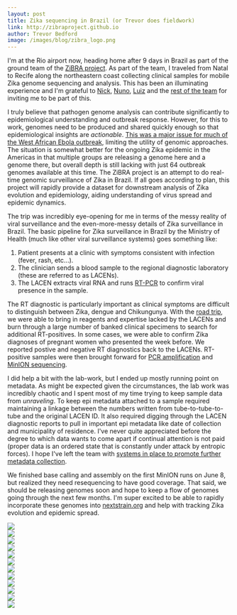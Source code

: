 ```yaml
---
layout: post
title: Zika sequencing in Brazil (or Trevor does fieldwork)
link: http://zibraproject.github.io
author: Trevor Bedford
image: /images/blog/zibra_logo.png
---
```


I'm at the Rio airport now, heading home after 9 days in Brazil as part of the ground team of the [ZiBRA project](http://zibraproject.github.io/about/). As part of the team, I traveled from Natal to Recife along the northeastern coast collecting clinical samples for mobile Zika genome sequencing and analysis. This has been an illuminating experience and I'm grateful to [Nick](http://lab.loman.net/), [Nuno](http://evolve.zoo.ox.ac.uk/Evolve/Nuno_Faria.html), [Luiz](http://www.pgpat.ufba.br/docenteDetalhes.asp?id=FS0K6QkMSK) and the [rest of the team](http://zibraproject.github.io/people/) for inviting me to be part of this.

I truly believe that pathogen genome analysis can contribute significantly to epidemiological understanding and outbreak response. However, for this to work, genomes need to be produced and shared quickly enough so that epidemiological insights are *actionable*. [This was a major issue for much of the West African Ebola outbreak](/blog/scientific-publishing-practices/), limiting the utility of genomic approaches. The situation is somewhat better for the ongoing Zika epidemic in the Americas in that multiple groups are releasing a genome here and a genome there, but overall depth is still lacking with just 64 outbreak genomes available at this time. The ZiBRA project is an attempt to do real-time genomic surveillance of Zika in Brazil. If all goes according to plan, this project will rapidly provide a dataset for downstream analysis of Zika evolution and epidemiology, aiding understanding of virus spread and epidemic dynamics.

The trip was incredibly eye-opening for me in terms of the messy reality of viral surveillance and the even-more-messy details of Zika surveillance in Brazil. The basic pipeline for Zika surveillance in Brazil by the Ministry of Health (much like other viral surveillance systems) goes something like:

1. Patient presents at a clinic with symptoms consistent with infection (fever, rash, etc...).
2. The clinician sends a blood sample to the regional diagnostic laboratory (these are referred to as LACENs).
3. The LACEN extracts viral RNA and runs [RT-PCR](https://en.wikipedia.org/wiki/Real-time_polymerase_chain_reaction) to confirm viral presence in the sample.

The RT diagnostic is particularly important as clinical symptoms are difficult to distinguish between Zika, dengue and Chikungunya.  With the [road trip](http://zibraproject.github.io/roadtrip/), we were able to bring in reagents and expertise lacked by the LACENs and burn through a large number of banked clinical specimens to search for additional RT-positives. In some cases, we were able to confirm Zika diagnoses of pregnant women who presented the week before. We reported postive and negative RT diagnostics back to the LACENs. RT-positive samples were then brought forward for [PCR amplification](http://zibraproject.github.io/blog/multiplex-pcr-protocol/) and [MinION sequencing](http://zibraproject.github.io/blog/protocol-low-input-native-barcoding-protocol/).

I did help a bit with the lab-work, but I ended up mostly running point on metadata. As might be expected given the circumstances, the lab work was incredibly chaotic and I spent most of my time trying to keep sample data from *unraveling*. To keep epi metadata attached to a sample required maintaining a linkage between the numbers written from tube-to-tube-to-tube and the original LACEN ID. It also required digging through the LACEN diagnostic reports to pull in important epi metadata like date of collection and municipality of residence. I've never quite appreciated before the degree to which data wants to come apart if continual attention is not paid (proper data is an ordered state that is constantly under attack by entropic forces). I hope I've left the team with [systems in place to promote further metadata collection](http://zibraproject.github.io/blog/metadata-wrangling/).

We finished base calling and assembly on the first MinION runs on June 8, but realized they need resequencing to have good coverage. That said, we should be releasing genomes soon and hope to keep a flow of genomes going through the next few months. I'm super excited to be able to rapidly incorporate these genomes into [nextstrain.org](http://nextstrain.org/zika/) and help with tracking Zika evolution and epidemic spread.

<div class="row">
	<div class="col-sm-2">
		<a href="{{ site.baseurl }}/images/blog/zibra_photos/img_1183.jpg">
			<img src="{{ site.baseurl }}/images/blog/zibra_photos_thumbnails/img_1183.jpg">
		</a>
		<div class="bigspacer"></div>
	</div>
	<div class="col-sm-2">
		<a href="{{ site.baseurl }}/images/blog/zibra_photos/img_1190.jpg">
			<img src="{{ site.baseurl }}/images/blog/zibra_photos_thumbnails/img_1190.jpg">
		</a>
		<div class="bigspacer"></div>
	</div>
	<div class="col-sm-2">
		<a href="{{ site.baseurl }}/images/blog/zibra_photos/img_1210.jpg">
			<img src="{{ site.baseurl }}/images/blog/zibra_photos_thumbnails/img_1210.jpg">
		</a>
		<div class="bigspacer"></div>
	</div>
	<div class="col-sm-2">
		<a href="{{ site.baseurl }}/images/blog/zibra_photos/img_1266.jpg">
			<img src="{{ site.baseurl }}/images/blog/zibra_photos_thumbnails/img_1266.jpg">
		</a>
		<div class="bigspacer"></div>
	</div>
	<div class="col-sm-2">
		<a href="{{ site.baseurl }}/images/blog/zibra_photos/img_1434.jpg">
			<img src="{{ site.baseurl }}/images/blog/zibra_photos_thumbnails/img_1434.jpg">
		</a>
		<div class="bigspacer"></div>
	</div>
	<div class="col-sm-2">
		<a href="{{ site.baseurl }}/images/blog/zibra_photos/img_1481.jpg">
			<img src="{{ site.baseurl }}/images/blog/zibra_photos_thumbnails/img_1481.jpg">
		</a>
		<div class="bigspacer"></div>
	</div>	
</div>

<div class="row">
	<div class="col-sm-2">
		<a href="{{ site.baseurl }}/images/blog/zibra_photos/img_1541.jpg">
			<img src="{{ site.baseurl }}/images/blog/zibra_photos_thumbnails/img_1541.jpg">
		</a>
		<div class="bigspacer"></div>
	</div>
	<div class="col-sm-2">
		<a href="{{ site.baseurl }}/images/blog/zibra_photos/img_1577.jpg">
			<img src="{{ site.baseurl }}/images/blog/zibra_photos_thumbnails/img_1577.jpg">
		</a>
		<div class="bigspacer"></div>
	</div>
	<div class="col-sm-2">
		<a href="{{ site.baseurl }}/images/blog/zibra_photos/img_1582.jpg">
			<img src="{{ site.baseurl }}/images/blog/zibra_photos_thumbnails/img_1582.jpg">
		</a>
		<div class="bigspacer"></div>
	</div>
	<div class="col-sm-2">
		<a href="{{ site.baseurl }}/images/blog/zibra_photos/img_1606.jpg">
			<img src="{{ site.baseurl }}/images/blog/zibra_photos_thumbnails/img_1606.jpg">
		</a>
		<div class="bigspacer"></div>
	</div>
	<div class="col-sm-2">
		<a href="{{ site.baseurl }}/images/blog/zibra_photos/img_1629.jpg">
			<img src="{{ site.baseurl }}/images/blog/zibra_photos_thumbnails/img_1629.jpg">
		</a>
		<div class="bigspacer"></div>
	</div>
	<div class="col-sm-2">
		<a href="{{ site.baseurl }}/images/blog/zibra_photos/img_1632.jpg">
			<img src="{{ site.baseurl }}/images/blog/zibra_photos_thumbnails/img_1632.jpg">
		</a>
		<div class="bigspacer"></div>
	</div>
</div>

<div class="spacer"></div>
